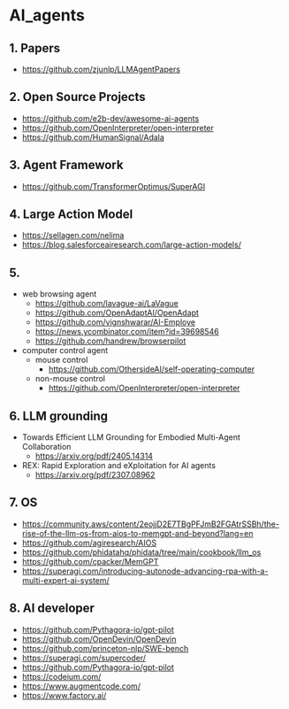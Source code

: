 # AI_agents

## 1. Papers
* https://github.com/zjunlp/LLMAgentPapers

## 2. Open Source Projects
* https://github.com/e2b-dev/awesome-ai-agents
* https://github.com/OpenInterpreter/open-interpreter
* https://github.com/HumanSignal/Adala

## 3. Agent Framework
* https://github.com/TransformerOptimus/SuperAGI

## 4. Large Action Model
* https://sellagen.com/nelima
* https://blog.salesforceairesearch.com/large-action-models/

## 5. 
* web browsing agent
  * https://github.com/lavague-ai/LaVague
  * https://github.com/OpenAdaptAI/OpenAdapt
  * https://github.com/vignshwarar/AI-Employe
  * https://news.ycombinator.com/item?id=39698546
  * https://github.com/handrew/browserpilot
* computer control agent
  * mouse control
    * https://github.com/OthersideAI/self-operating-computer
  * non-mouse control
    * https://github.com/OpenInterpreter/open-interpreter

## 6. LLM grounding
* Towards Efficient LLM Grounding for Embodied Multi-Agent Collaboration
  * https://arxiv.org/pdf/2405.14314
* REX: Rapid Exploration and eXploitation for AI agents
  * https://arxiv.org/pdf/2307.08962

## 7. OS
* https://community.aws/content/2eojjD2E7TBgPFJmB2FGAtrSSBh/the-rise-of-the-llm-os-from-aios-to-memgpt-and-beyond?lang=en
* https://github.com/agiresearch/AIOS
* https://github.com/phidatahq/phidata/tree/main/cookbook/llm_os
* https://github.com/cpacker/MemGPT
* https://superagi.com/introducing-autonode-advancing-rpa-with-a-multi-expert-ai-system/

## 8. AI developer
* https://github.com/Pythagora-io/gpt-pilot
* https://github.com/OpenDevin/OpenDevin
* https://github.com/princeton-nlp/SWE-bench
* https://superagi.com/supercoder/
* https://github.com/Pythagora-io/gpt-pilot
* https://codeium.com/
* https://www.augmentcode.com/
* https://www.factory.ai/